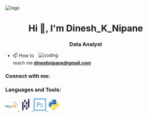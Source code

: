 ![logo](https://github.com/dineshnipane/dineshnipane/commit/aae6485f0c60046b8011b3142cad49558c08c1b7)
<h1 align="center">Hi 👋, I'm Dinesh_K_Nipane</h1>
<h3 align="center">Data Analyst</h3>

<img align="right" alt="coding" width="400" src="https://www.google.com/url?sa=i&url=https%3A%2F%2F60b0d504359505eef5dc.s3.amazonaws.com%2Fi-have-a-very-particular-set-of-skills-gif.html&psig=AOvVaw0soZM9yvDIOEdDnsHrDCj0&ust=1699190881801000&source=images&cd=vfe&opi=89978449&ved=0CBEQjRxqFwoTCKD93bm5qoIDFQAAAAAdAAAAABAR">

- 📫 How to reach me **dineshnipane@gmail.com**

<h3 align="left">Connect with me:</h3>
<p align="left">
</p>

<h3 align="left">Languages and Tools:</h3>
<p align="left"> <a href="https://www.mysql.com/" target="_blank" rel="noreferrer"> <img src="https://raw.githubusercontent.com/devicons/devicon/master/icons/mysql/mysql-original-wordmark.svg" alt="mysql" width="40" height="40"/> </a> <a href="https://pandas.pydata.org/" target="_blank" rel="noreferrer"> <img src="https://raw.githubusercontent.com/devicons/devicon/2ae2a900d2f041da66e950e4d48052658d850630/icons/pandas/pandas-original.svg" alt="pandas" width="40" height="40"/> </a> <a href="https://www.photoshop.com/en" target="_blank" rel="noreferrer"> <img src="https://raw.githubusercontent.com/devicons/devicon/master/icons/photoshop/photoshop-line.svg" alt="photoshop" width="40" height="40"/> </a> <a href="https://www.python.org" target="_blank" rel="noreferrer"> <img src="https://raw.githubusercontent.com/devicons/devicon/master/icons/python/python-original.svg" alt="python" width="40" height="40"/> </a> </p>
